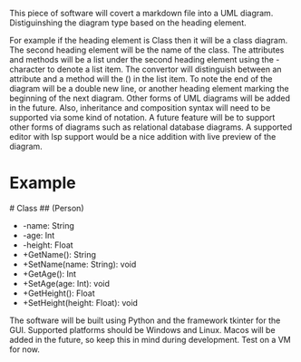 




This piece of software will covert a markdown file into a UML diagram.
Distiguinshing the diagram type based on the heading element.

For example if the heading element is Class then it will be a class diagram.
The second heading element will be the name of the class.
The attributes and methods will be a list under the second heading element using the - character to denote a list item.
The convertor will distinguish between an attribute and a method will the () in the list item.
To note the end of the diagram will be a double new line, or another heading element marking the beginning of the next diagram.
Other forms of UML diagrams will be added in the future.
Also, inheritance and composition syntax will need to be supported via some kind of notation.
A future feature will be to support other forms of diagrams such as relational database diagrams.
A supported editor with lsp support would be a nice addition with live preview of the diagram.

# Example
\# Class
\## (Person)

- -name: String
- -age: Int
- -height: Float
- +GetName(): String
- +SetName(name: String): void
- +GetAge(): Int
- +SetAge(age: Int): void
- +GetHeight(): Float
- +SetHeight(height: Float): void

The software will be built using Python and the framework tkinter for the GUI. Supported platforms should be Windows and Linux. 
Macos will be added in the future, so keep this in mind during development. Test on a VM for now.
